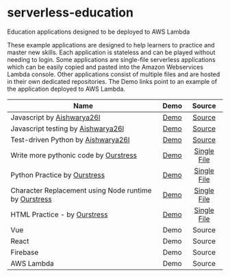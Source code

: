# serverless-education
Education applications designed to be deployed to AWS Lambda

These example applications are designed to help learners to practice and master new skills. Each application is stateless and can be played without needing to login. Some applications are single-file serverless applications which can be easily copied and pasted into the Amazon Webservices Lambda console. Other applications consist of multiple files and are hosted in their own dedicated repositories. The Demo links point to an example of the application deployed to AWS Lambda. 

| Name          | Demo          | Source |
| ------------- |:-------------:|:------:|
| Javascript by [Aishwarya26l](https://github.com/Aishwarya26l)   | [Demo](https://ak0y53o2c4.execute-api.us-east-1.amazonaws.com/default/jsCodeForTest) | [Source](https://github.com/Aishwarya26l/jestRunner-edit-source-code)         |
| Javascript testing by [Aishwarya26l](https://github.com/Aishwarya26l) | [Demo](https://782y5jejz5.execute-api.us-east-1.amazonaws.com/default/jestRunner)      |   [Source](https://github.com/Aishwarya26l/jestRunner) |
| Test-driven Python by [Aishwarya26l](https://github.com/Aishwarya26l)           | [Demo](https://dmvd8lmqa9.execute-api.us-east-1.amazonaws.com/default/pythonTestingSuite)      |  [Source](https://github.com/Aishwarya26l/pythonTestingSuite)
|Write more pythonic code by [Ourstress](https://github.com/Ourstress)  | [Demo](https://qkfgaek7c4.execute-api.us-east-1.amazonaws.com/default/pythonicCode)      |   [Single File](https://github.com/Ourstress/lambdaFunctions/blob/master/pythonicCodeActivity.py) |
|Python Practice by [Ourstress](https://github.com/Ourstress)           | [Demo](https://pw1o5ynfq8.execute-api.us-east-1.amazonaws.com/default/doctestWithTabs)      |  [Single File](https://github.com/Ourstress/lambdaFunctions/blob/master/doctestActivityWithTabs.py) |
|Character Replacement using Node runtime by [Ourstress](https://github.com/Ourstress)  | [Demo](https://j30d9ve863.execute-api.us-east-1.amazonaws.com/default/emojiReplacer)      |   [Single File](https://github.com/Ourstress/lambdaFunctions/blob/master/emojiReplacer.js) |
|HTML Practice - by [Ourstress](https://github.com/Ourstress)  | [Demo](https://0vww2yw6y1.execute-api.us-east-1.amazonaws.com/default/fiveQuestionsHtmlActivity)      |   [Single File](https://github.com/Ourstress/lambdaFunctions/blob/master/htmlActivity.py) |
|Vue  | Demo      |   Source |
|React  | Demo      |   Source |
|Firebase  | Demo      |   Source |
|AWS Lambda  | Demo      |   Source |

